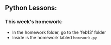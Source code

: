 ## Python Lessons:

### This week's homework:
- In the homework folder, go to the 'feb13' folder
- Inside is the homework labled `homework.py`
